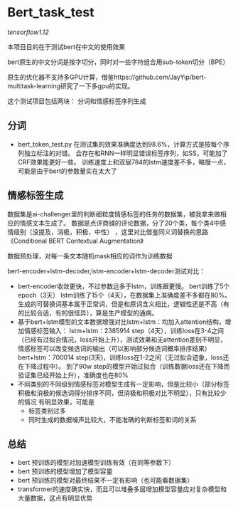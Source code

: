 # Bert_task_test
*tensorflow1.12*

本项目目的在于测试bert在中文的使用效果

bert原生的中文分词是按字切分，同时对一些字符组合用sub-token切分（BPE）

原生的优化器不支持多GPU计算，借鉴https://github.com/JayYip/bert-multitask-learning研究了一下多gpu的实现。


这个测试项目包括两块： 分词和情感标签序列生成

## 分词
- bert_token_test.py
在测试集的效果准确度达到98.6%，计算方式是按每个序列独立标注的对错。
会存在和RNN一样明显错误标签序列，如SS，可能加了CRF效果能更好一些。
训练速度上和双层784的lstm速度差不多，略慢一点，可能是由于bert的参数量实在太大了

## 情感标签生成
数据集是ai-challenger里的判断细粒度情感标签的任务的数据集，被我拿来做相应的情感文本生成了。
数据是点评商铺的评论数据，分了20个类，每个类4中感情级别（没提及，消极，积极，中性）
，这里对比借鉴同义词替换的思路《Conditional BERT Contextual Augmentation》

数据预处理，对每一条文本随机mask相应的词作为训练数据

bert-encoder+lstm-decoder,lstm-encoder+lstm-decoder测试对比：
- bert-encoder收敛更快，不过参数远多于lstm，训练跟更慢。
bert训练了5个epoch（3天） lstm训练了15个（4天），在数据集上准确度差不多都在80%。
生成的可替换词基本属于正常词，但是和原词含义相比，逻辑性还是不高（有的比较合适，有的很怪异），算是生产模型的通病。
- 基于bert+lstm模型的文本数据增强对比lstm+lstm：均加入attention结构，增加情感标签输入：
lstm+lstm：2385914 step（4天），训练loss在3-4之间（已经有过拟合情况，loss开始上升），测试效果和无attention差别不明显，情感标签可以改变候选词的输出（可以影响部分候选词概率排序结果）
bert+lstm：700014 step(3天)，训练loss在1-2之间（无过拟合迹象，loss还在下降过程中）。
到了90w step的模型开始过拟合（训练数据loss还在下降而验证集已经开始上升），准确度也在80%
- 不同类别的不同级别情感标签对模型生成有一定影响，但是比较小（部分标签积极和消极的候选词得分排序不同，但消极和积极对比不明显），只有比较少的情况
有明显效果，可能是 
   - 标签类别过多 
   - 同时生成的数据噪声比较大，不能准确的判断标签和词的关系
   
## 总结
- bert 预训练的模型对加速模型训练有效（在同等参数下）
- bert 预训练的模型增加了模型容量
- bert 预训练的模型对最终结果不一定有影响（也可能看数据集）
- transformer的速度确实快，而且可以堆叠多层增加模型容量应对复杂模型和大量数据，这点有明显优势
